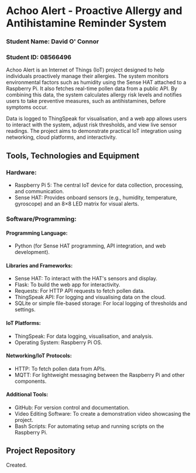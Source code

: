 # Achoo Alert - Proactive Allergy and Antihistamine Reminder System
### Student Name: David O' Connor
### Student ID: 08566496

Achoo Alert is an Internet of Things (IoT) project designed to help individuals proactively manage their allergies. The system monitors environmental factors such as humidity using the Sense HAT attached to a Raspberry Pi. It also fetches real-time pollen data from a public API. By combining this data, the system calculates allergy risk levels and notifies users to take preventive measures, such as antihistamines, before symptoms occur.

Data is logged to ThingSpeak for visualisation, and a web app allows users to interact with the system, adjust risk thresholds, and view live sensor readings. The project aims to demonstrate practical IoT integration using networking, cloud platforms, and interactivity.

## Tools, Technologies and Equipment

### Hardware:

- Raspberry Pi 5: The central IoT device for data collection, processing, and communication.
- Sense HAT: Provides onboard sensors (e.g., humidity, temperature, gyroscope) and an 8×8 LED matrix for visual alerts.

### Software/Programming:

#### Programming Language:
- Python (for Sense HAT programming, API integration, and web development).

#### Libraries and Frameworks:
- Sense HAT: To interact with the HAT's sensors and display.
- Flask: To build the web app for interactivity.
- Requests: For HTTP API requests to fetch pollen data.
- ThingSpeak API: For logging and visualising data on the cloud.
- SQLite or simple file-based storage: For local logging of thresholds and settings.

#### IoT Platforms:
- ThingSpeak: For data logging, visualisation, and analysis.
- Operating System: Raspberry Pi OS.

#### Networking/IoT Protocols:
- HTTP: To fetch pollen data from APIs.
- MQTT: For lightweight messaging between the Raspberry Pi and other components.

#### Additional Tools:
- GitHub: For version control and documentation.
- Video Editing Software: To create a demonstration video showcasing the project.
- Bash Scripts: For automating setup and running scripts on the Raspberry Pi.

## Project Repository
Created.